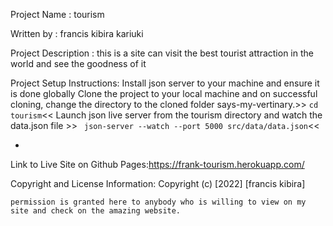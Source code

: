  Project Name : tourism

Written by : francis kibira kariuki

Project Description :
this is a site can visit the best tourist attraction in the world and see the goodness of it

Project Setup Instructions:
Install json server to your machine and ensure it is done globally
Clone the project to your local machine and on successful cloning, change the directory to the cloned folder says-my-vertinary.>>
               `cd tourism`<<
Launch json live server from the tourism directory and watch the data.json file >>
            ` json-server --watch --port 5000 src/data/data.json`<<

 - 

Link to Live Site on Github Pages:https://frank-tourism.herokuapp.com/

      
Copyright and License Information:
                           Copyright (c) [2022] [francis kibira]

    permission is granted here to anybody who is willing to view on my site and check on the amazing website.